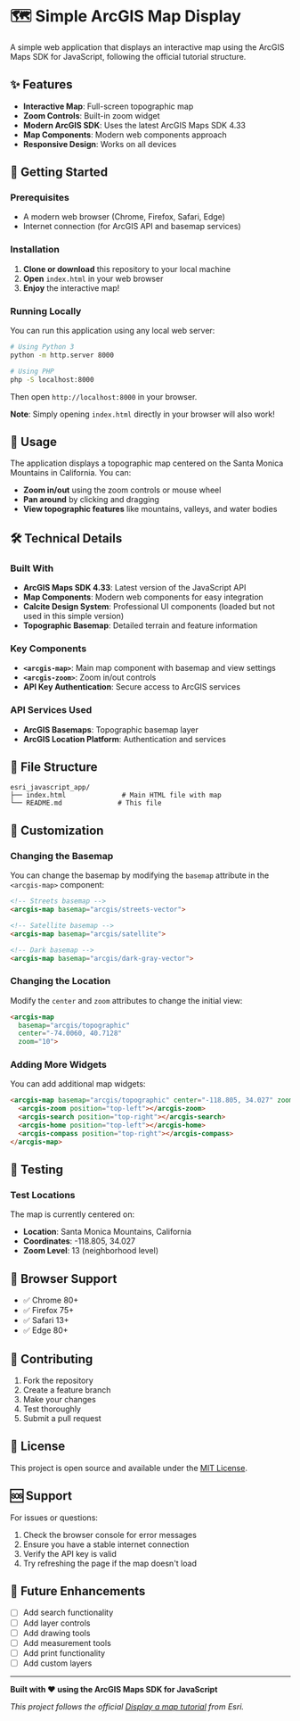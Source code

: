 # 🗺️ Simple ArcGIS Map Display

A simple web application that displays an interactive map using the ArcGIS Maps SDK for JavaScript, following the official tutorial structure.

## ✨ Features

- **Interactive Map**: Full-screen topographic map
- **Zoom Controls**: Built-in zoom widget
- **Modern ArcGIS SDK**: Uses the latest ArcGIS Maps SDK 4.33
- **Map Components**: Modern web components approach
- **Responsive Design**: Works on all devices

## 🚀 Getting Started

### Prerequisites

- A modern web browser (Chrome, Firefox, Safari, Edge)
- Internet connection (for ArcGIS API and basemap services)

### Installation

1. **Clone or download** this repository to your local machine
2. **Open** `index.html` in your web browser
3. **Enjoy** the interactive map!

### Running Locally

You can run this application using any local web server:

```bash
# Using Python 3
python -m http.server 8000

# Using PHP
php -S localhost:8000
```

Then open `http://localhost:8000` in your browser.

**Note**: Simply opening `index.html` directly in your browser will also work!

## 📖 Usage

The application displays a topographic map centered on the Santa Monica Mountains in California. You can:

- **Zoom in/out** using the zoom controls or mouse wheel
- **Pan around** by clicking and dragging
- **View topographic features** like mountains, valleys, and water bodies

## 🛠️ Technical Details

### Built With

- **ArcGIS Maps SDK 4.33**: Latest version of the JavaScript API
- **Map Components**: Modern web components for easy integration
- **Calcite Design System**: Professional UI components (loaded but not used in this simple version)
- **Topographic Basemap**: Detailed terrain and feature information

### Key Components

- **`<arcgis-map>`**: Main map component with basemap and view settings
- **`<arcgis-zoom>`**: Zoom in/out controls
- **API Key Authentication**: Secure access to ArcGIS services

### API Services Used

- **ArcGIS Basemaps**: Topographic basemap layer
- **ArcGIS Location Platform**: Authentication and services

## 📁 File Structure

```
esri_javascript_app/
├── index.html              # Main HTML file with map
└── README.md              # This file
```

## 🔧 Customization

### Changing the Basemap

You can change the basemap by modifying the `basemap` attribute in the `<arcgis-map>` component:

```html
<!-- Streets basemap -->
<arcgis-map basemap="arcgis/streets-vector">

<!-- Satellite basemap -->
<arcgis-map basemap="arcgis/satellite">

<!-- Dark basemap -->
<arcgis-map basemap="arcgis/dark-gray-vector">
```

### Changing the Location

Modify the `center` and `zoom` attributes to change the initial view:

```html
<arcgis-map 
  basemap="arcgis/topographic" 
  center="-74.0060, 40.7128" 
  zoom="10">
```

### Adding More Widgets

You can add additional map widgets:

```html
<arcgis-map basemap="arcgis/topographic" center="-118.805, 34.027" zoom="13">
  <arcgis-zoom position="top-left"></arcgis-zoom>
  <arcgis-search position="top-right"></arcgis-search>
  <arcgis-home position="top-left"></arcgis-home>
  <arcgis-compass position="top-right"></arcgis-compass>
</arcgis-map>
```

## 🧪 Testing

### Test Locations

The map is currently centered on:
- **Location**: Santa Monica Mountains, California
- **Coordinates**: -118.805, 34.027
- **Zoom Level**: 13 (neighborhood level)

## 📱 Browser Support

- ✅ Chrome 80+
- ✅ Firefox 75+
- ✅ Safari 13+
- ✅ Edge 80+

## 🤝 Contributing

1. Fork the repository
2. Create a feature branch
3. Make your changes
4. Test thoroughly
5. Submit a pull request

## 📄 License

This project is open source and available under the [MIT License](LICENSE).

## 🆘 Support

For issues or questions:

1. Check the browser console for error messages
2. Ensure you have a stable internet connection
3. Verify the API key is valid
4. Try refreshing the page if the map doesn't load

## 🔮 Future Enhancements

- [ ] Add search functionality
- [ ] Add layer controls
- [ ] Add drawing tools
- [ ] Add measurement tools
- [ ] Add print functionality
- [ ] Add custom layers

---

**Built with ❤️ using the ArcGIS Maps SDK for JavaScript**

*This project follows the official [Display a map tutorial](https://developers.arcgis.com/javascript/latest/tutorials/display-a-map/) from Esri.*
